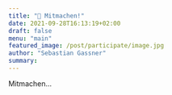 ```yaml
---
title: "🐙 Mitmachen!"
date: 2021-09-28T16:13:19+02:00
draft: false
menu: "main"
featured_image: /post/participate/image.jpg
author: "Sebastian Gassner"
summary: 
---
```


Mitmachen...